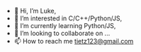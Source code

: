 - 👋 Hi, I’m Luke,
- 👀 I’m interested in C/C++/Python/JS,
- 🌱 I’m currently learning Python/JS,
- 💞️ I’m looking to collaborate on ...
- 📫 How to reach me tietz123@gmail.com

<!---
tl47039/tl47039 is a ✨ special ✨ repository because its `README.md` (this file) appears on your GitHub profile.
You can click the Preview link to take a look at your changes.
--->
